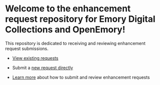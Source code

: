 # Welcome to the enhancement request repository for Emory Digital Collections and OpenEmory! 

This repository is dedicated to receiving and reviewing enhancement request submissions. 

* [View existing requests](https://github.com/orgs/emory-libraries/projects/8)

* Submit a [new request directly](https://github.com/emory-libraries/dlp-enhance/issues/new?assignees=&labels=&template=feature_request.md&title=)

* [Learn more](https://github.com/emory-libraries/dlp-enhance/wiki) about how to submit and review enhancement requests


